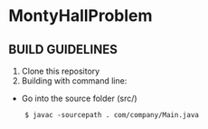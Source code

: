 # MontyHallProblem
## BUILD GUIDELINES 
1. Clone this repository
2. Building with command line:
* Go into the source folder (src/)
```
    $ javac -sourcepath . com/company/Main.java
```
